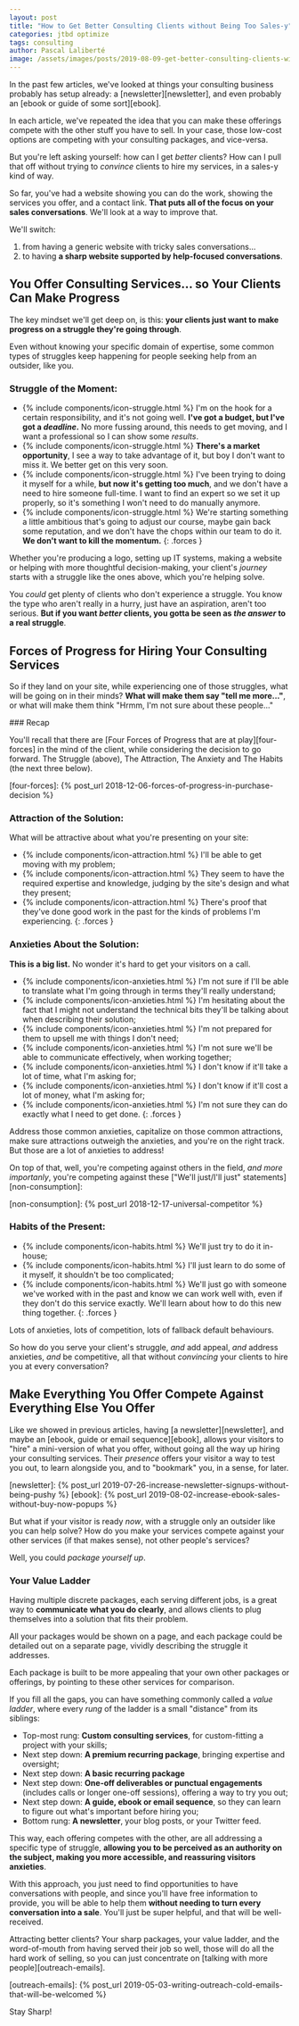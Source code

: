 ```yaml
---
layout: post
title: "How to Get Better Consulting Clients without Being Too Sales-y"
categories: jtbd optimize
tags: consulting
author: Pascal Laliberté
image: /assets/images/posts/2019-08-09-get-better-consulting-clients-without-being-too-sales-y.jpg
---
```


In the past few articles, we've looked at things your consulting business probably has setup already: a [newsletter][newsletter], and even probably an [ebook or guide of some sort][ebook].

In each article, we've repeated the idea that you can make these offerings compete with the other stuff you have to sell. In your case, those low-cost options are competing with your consulting packages, and vice-versa.

But you're left asking yourself: how can I get _better_ clients? How can I pull that off without trying to _convince_ clients to hire my services, in a sales-y kind of way.

So far, you've had a website showing you can do the work, showing the services you offer, and a contact link. **That puts all of the focus on your sales conversations**. We'll look at a way to improve that.

We'll switch:

1. from having a generic website with tricky sales conversations...
2. to having **a sharp website supported by help-focused conversations**.

## You Offer Consulting Services... so Your Clients Can Make Progress

The key mindset we'll get deep on, is this: **your clients just want to make progress on a struggle they're going through**.

Even without knowing your specific domain of expertise, some common types of struggles keep happening for people seeking help from an outsider, like you.

### Struggle of the Moment:

* {% include components/icon-struggle.html %} I'm on the hook for a certain responsibility, and it's not going well. **I've got a budget, but I've got a _deadline_.** No more fussing around, this needs to get moving, and I want a professional so I can show some _results_.
* {% include components/icon-struggle.html %} **There's a market opportunity**, I see a way to take advantage of it, but boy I don't want to miss it. We better get on this very soon.
* {% include components/icon-struggle.html %} I've been trying to doing it myself for a while, **but now it's getting too much**, and we don't have a need to hire someone full-time. I want to find an expert so we set it up properly, so it's something I won't need to do manually anymore.
* {% include components/icon-struggle.html %} We're starting something a little ambitious that's going to adjust our course, maybe gain back some reputation, and we don't have the chops within our team to do it. **We don't want to kill the momentum.**
{: .forces }

Whether you're producing a logo, setting up IT systems, making a website or helping with more thoughtful decision-making, your client's _journey_ starts with a struggle like the ones above, which you're helping solve.

You _could_ get plenty of clients who don't experience a struggle. You know the type who aren't really in a hurry, just have an aspiration, aren't too serious. **But if you want _better_ clients, you gotta be seen as _the answer_ to a real struggle**.

## Forces of Progress for Hiring Your Consulting Services

So if they land on your site, while experiencing one of those struggles, what will be going on in their minds? **What will make them say "tell me more..."**, or what will make them think "Hrmm, I'm not sure about these people..."

<div class="primer" markdown="1">
### Recap

You'll recall that there are [Four Forces of Progress that are at play][four-forces] in the mind of the client, while considering the decision to go forward. The Struggle (above), The Attraction, The Anxiety and The Habits (the next three below).

[four-forces]: {% post_url 2018-12-06-forces-of-progress-in-purchase-decision %}
</div>

### Attraction of the Solution:

What will be attractive about what you're presenting on your site:

* {% include components/icon-attraction.html %} I'll be able to get moving with my problem;
* {% include components/icon-attraction.html %} They seem to have the required expertise and knowledge, judging by the site's design and what they present;
* {% include components/icon-attraction.html %} There's proof that they've done good work in the past for the kinds of problems I'm experiencing.
{: .forces }

### Anxieties About the Solution:

**This is a big list.** No wonder it's hard to get your visitors on a call.

* {% include components/icon-anxieties.html %} I'm not sure if I'll be able to translate what I'm going through in terms they'll really understand;
* {% include components/icon-anxieties.html %} I'm hesitating about the fact that I might not understand the technical bits they'll be talking about when describing their solution;
* {% include components/icon-anxieties.html %} I'm not prepared for them to upsell me with things I don't need;
* {% include components/icon-anxieties.html %} I'm not sure we'll be able to communicate effectively, when working together;
* {% include components/icon-anxieties.html %} I don't know if it'll take a lot of time, what I'm asking for;
* {% include components/icon-anxieties.html %} I don't know if it'll cost a lot of money, what I'm asking for;
* {% include components/icon-anxieties.html %} I'm not sure they can do exactly what I need to get done.
{: .forces }

Address those common anxieties, capitalize on those common attractions, make sure attractions outweigh the anxieties, and you're on the right track. But those are a lot of anxieties to address!

On top of that, well, you're competing against others in the field, _and more importanly_, you're competing against these ["We'll just/I'll just" statements][non-consumption]:

[non-consumption]: {% post_url 2018-12-17-universal-competitor %}

### Habits of the Present:

* {% include components/icon-habits.html %} We'll just try to do it in-house;
* {% include components/icon-habits.html %} I'll just learn to do some of it myself, it shouldn't be too complicated;
* {% include components/icon-habits.html %} We'll just go with someone we've worked with in the past and know we can work well with, even if they don't do this service exactly. We'll learn about how to do this new thing together.
{: .forces }

Lots of anxieties, lots of competition, lots of fallback default behaviours.

So how do you serve your client's struggle, _and_ add appeal, _and_ address anxieties, _and_ be competitive, all that without _convincing_ your clients to hire you at every conversation?

## Make Everything You Offer Compete Against Everything Else You Offer

Like we showed in previous articles, having [a newsletter][newsletter], and maybe an [ebook, guide or email sequence][ebook], allows your visitors to "hire" a mini-version of what you offer, without going all the way up hiring your consulting services. Their _presence_ offers your visitor a way to test you out, to learn alongside you, and to "bookmark" you, in a sense, for later.

[newsletter]: {% post_url 2019-07-26-increase-newsletter-signups-without-being-pushy %}
[ebook]: {% post_url 2019-08-02-increase-ebook-sales-without-buy-now-popups %}

But what if your visitor is ready _now_, with a struggle only an outsider like you can help solve? How do you make your services compete against your other services (if that makes sense), not other people's services?

Well, you could _package yourself up_.

### Your Value Ladder

Having multiple discrete packages, each serving different jobs, is a great way to **communicate what you do clearly**, and allows clients to plug themselves into a solution that fits their problem.

All your packages would be shown on a page, and each package could be detailed out on a separate page, vividly describing the struggle it addresses.

Each package is built to be more appealing that your own other packages or offerings, by pointing to these other services for comparison.

If you fill all the gaps, you can have something commonly called a _value ladder_, where every _rung_ of the ladder is a small "distance" from its siblings:

* Top-most rung: **Custom consulting services**, for custom-fitting a project with your skills;
* Next step down: **A premium recurring package**, bringing expertise and oversight;
* Next step down: **A basic recurring package**
* Next step down: **One-off deliverables or punctual engagements** (includes calls or longer one-off sessions), offering a way to try you out;
* Next step down: **A guide, ebook or email sequence**, so they can learn to figure out what's important before hiring you;
* Bottom rung: **A newsletter**, your blog posts, or your Twitter feed.

This way, each offering competes with the other, are all addressing a specific type of struggle, **allowing you to be perceived as an authority on the subject, making you more accessible, and reassuring visitors anxieties**.

With this approach, you just need to find opportunities to have conversations with people, and since you'll have free information to provide, you will be able to help them **without needing to turn every conversation into a sale**. You'll just be super helpful, and that will be well-received.

Attracting better clients? Your sharp packages, your value ladder, and the word-of-mouth from having served their job so well, those will do all the hard work of selling, so you can just concentrate on [talking with more people][outreach-emails].

[outreach-emails]: {% post_url 2019-05-03-writing-outreach-cold-emails-that-will-be-welcomed %}

Stay Sharp!
